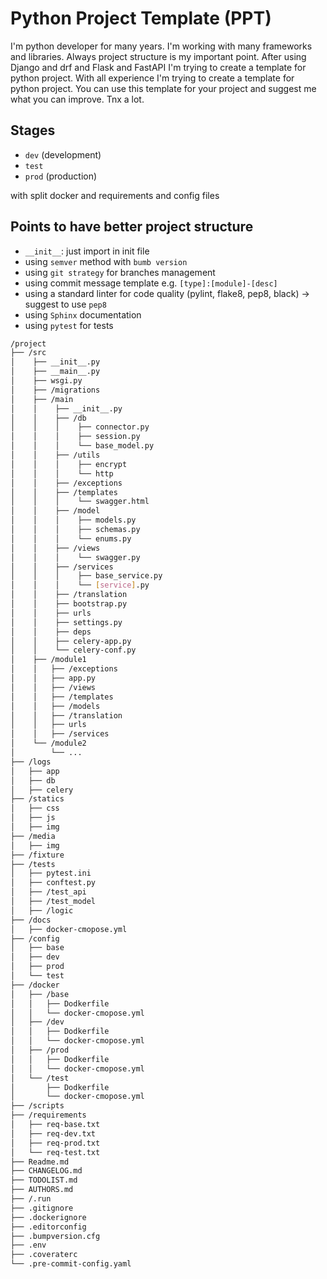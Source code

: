 # Python Project Template (PPT)

I'm python developer for many years. I'm working with many frameworks and libraries. Always project structure is my
important point. After using Django and drf and Flask and FastAPI I'm trying to create a template for python project.
With all experience I'm trying to create a template for python project. You can use this template for your project and
suggest me what you can improve. Tnx a lot.

## Stages

* `dev` (development)
* `test`
* `prod` (production)

with split docker and requirements and config files

## Points to have better project structure

* `__init__`: just import in init file
* using `semver` method with `bumb version`
* using `git strategy` for branches management
* using commit message template e.g. `[type]:[module]-[desc]`
* using a standard linter for code quality (pylint, flake8, pep8, black) -> suggest to use `pep8`
* using `Sphinx` documentation
* using `pytest` for tests

``` sh
/project
├── /src
│    ├── __init__.py
│    ├── __main__.py
│    ├── wsgi.py
│    ├── /migrations
│    ├── /main
│    │    ├── __init__.py
│    │    ├── /db
│    │    │    ├── connector.py
│    │    │    ├── session.py
│    │    │    └── base_model.py
│    │    ├── /utils
│    │    │    ├── encrypt
│    │    │    └── http
│    │    ├── /exceptions
│    │    ├── /templates
│    │    │    └── swagger.html
│    │    ├── /model
│    │    │    ├── models.py
│    │    │    ├── schemas.py
│    │    │    └── enums.py
│    │    ├── /views
│    │    │    └── swagger.py
│    │    ├── /services
│    │    │    ├── base_service.py
│    │    │    └── [service].py
│    │    ├── /translation
│    │    ├── bootstrap.py
│    │    ├── urls
│    │    ├── settings.py
│    │    ├── deps
│    │    ├── celery-app.py
│    │    └── celery-conf.py
│    ├── /module1
│    │   ├── /exceptions  
│    │   ├── app.py
│    │   ├── /views
│    │   ├── /templates 
│    │   ├── /models
│    │   ├── /translation
│    │   ├── urls
│    │   ├── /services
│    └── /module2
│        └── ...
├── /logs
│   ├── app
│   ├── db
│   ├── celery
├── /statics
│   ├── css
│   ├── js
│   ├── img
├── /media
│   ├── img
├── /fixture
├── /tests
│   ├── pytest.ini
│   ├── conftest.py
│   ├── /test_api
│   ├── /test_model
│   ├── /logic
├── /docs
│   ├── docker-cmopose.yml
├── /config
│   ├── base
│   ├── dev
│   ├── prod
│   └── test
├── /docker
│   ├── /base
│   │   ├── Dodkerfile
│   │   └── docker-cmopose.yml
│   ├── /dev
│   │   ├── Dodkerfile
│   │   └── docker-cmopose.yml
│   ├── /prod
│   │   ├── Dodkerfile
│   │   └── docker-cmopose.yml
│   └── /test
│       ├── Dodkerfile
│       └── docker-cmopose.yml
├── /scripts
├── /requirements
│   ├── req-base.txt
│   ├── req-dev.txt
│   ├── req-prod.txt
│   └── req-test.txt
├── Readme.md
├── CHANGELOG.md
├── TODOLIST.md
├── AUTHORS.md
├── /.run
├── .gitignore
├── .dockerignore
├── .editorconfig
├── .bumpversion.cfg
├── .env
├── .coveraterc
└── .pre-commit-config.yaml

```